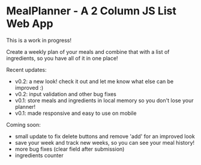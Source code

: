 # MealPlanner - A 2 Column JS List Web App

This is a work in progress!

Create a weekly plan of your meals and combine that with a list of ingredients, so you have all of it in one place!

Recent updates:
- v0.2: a new look! check it out and let me know what else can be improved :)
- v0.2: input validation and other bug fixes
- v0.1: store meals and ingredients in local memory so you don't lose your planner!
- v0.1: made responsive and easy to use on mobile

Coming soon:
- small update to fix delete buttons and remove 'add' for an improved look
- save your week and track new weeks, so you can see your meal history!
- more bug fixes (clear field after submission)
- ingredients counter
